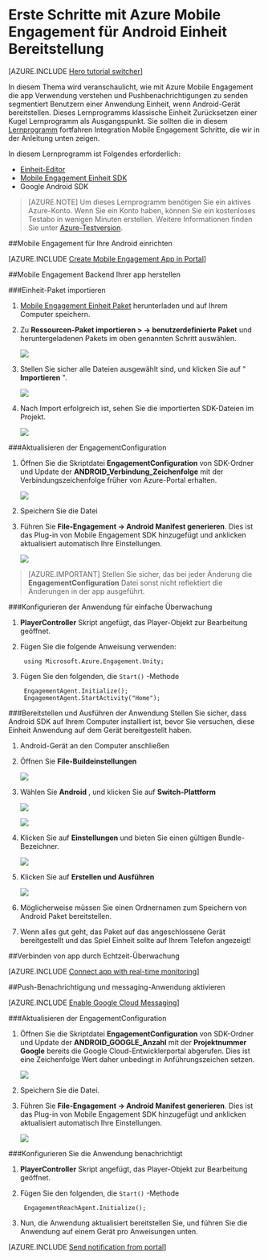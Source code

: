 <properties
    pageTitle="Erste Schritte mit Azure Mobile Engagement für Android Einheit Bereitstellung"
    description="Informationen Sie zum Verwenden von Azure Mobile Engagement Pushbenachrichtigungen mit Analytics Einheit Apps iOS Geräte bereitstellen."
    services="mobile-engagement"
    documentationCenter="unity"
    authors="piyushjo"
    manager="erikre"
    editor="" />

<tags
    ms.service="mobile-engagement"
    ms.workload="mobile"
    ms.tgt_pltfrm="mobile-unity-android"
    ms.devlang="dotnet"
    ms.topic="hero-article"
    ms.date="08/19/2016"
    ms.author="piyushjo" />

# <a name="get-started-with-azure-mobile-engagement-for-unity-android-deployment"></a>Erste Schritte mit Azure Mobile Engagement für Android Einheit Bereitstellung

[AZURE.INCLUDE [Hero tutorial switcher](../../includes/mobile-engagement-hero-tutorial-switcher.md)]

In diesem Thema wird veranschaulicht, wie mit Azure Mobile Engagement die app Verwendung verstehen und Pushbenachrichtigungen zu senden segmentiert Benutzern einer Anwendung Einheit, wenn Android-Gerät bereitstellen.
Dieses Lernprogramms klassische Einheit Zurücksetzen einer Kugel Lernprogramm als Ausgangspunkt. Sie sollten die in diesem [Lernprogramm](mobile-engagement-unity-roll-a-ball.md) fortfahren Integration Mobile Engagement Schritte, die wir in der Anleitung unten zeigen. 

In diesem Lernprogramm ist Folgendes erforderlich:

+ [Einheit-Editor](http://unity3d.com/get-unity)
+ [Mobile Engagement Einheit SDK](https://aka.ms/azmeunitysdk)
+ Google Android SDK

> [AZURE.NOTE] Um dieses Lernprogramm benötigen Sie ein aktives Azure-Konto. Wenn Sie ein Konto haben, können Sie ein kostenloses Testabo in wenigen Minuten erstellen. Weitere Informationen finden Sie unter [Azure-Testversion](https://azure.microsoft.com/pricing/free-trial/?WT.mc_id=A0E0E5C02&amp;returnurl=http%3A%2F%2Fazure.microsoft.com%2Fen-us%2Fdocumentation%2Farticles%2Fmobile-engagement-unity-android-get-started).

##<a id="setup-azme"></a>Mobile Engagement für Ihre Android einrichten

[AZURE.INCLUDE [Create Mobile Engagement App in Portal](../../includes/mobile-engagement-create-app-in-portal-new.md)]

##<a id="connecting-app"></a>Mobile Engagement Backend Ihrer app herstellen

###<a name="import-the-unity-package"></a>Einheit-Paket importieren

1. [Mobile Engagement Einheit Paket](https://aka.ms/azmeunitysdk) herunterladen und auf Ihrem Computer speichern. 

2. Zu **Ressourcen-Paket importieren > -> benutzerdefinierte Paket** und heruntergeladenen Pakets im oben genannten Schritt auswählen. 

    ![][70] 

3. Stellen Sie sicher alle Dateien ausgewählt sind, und klicken Sie auf " **Importieren** ". 

    ![][71] 

4. Nach Import erfolgreich ist, sehen Sie die importierten SDK-Dateien im Projekt.  

    ![][72] 

###<a name="update-the-engagementconfiguration"></a>Aktualisieren der EngagementConfiguration

1. Öffnen Sie die Skriptdatei **EngagementConfiguration** von SDK-Ordner und Update der **ANDROID\_Verbindung\_Zeichenfolge** mit der Verbindungszeichenfolge früher von Azure-Portal erhalten.  

    ![][73]

2. Speichern Sie die Datei 

3. Führen Sie **File-Engagement -> Android Manifest generieren**. Dies ist das Plug-in von Mobile Engagement SDK hinzugefügt und anklicken aktualisiert automatisch Ihre Einstellungen. 

    ![][74]

> [AZURE.IMPORTANT] Stellen Sie sicher, das bei jeder Änderung die **EngagementConfiguration** Datei sonst nicht reflektiert die Änderungen in der app ausgeführt. 

###<a name="configure-the-app-for-basic-tracking"></a>Konfigurieren der Anwendung für einfache Überwachung

1. **PlayerController** Skript angefügt, das Player-Objekt zur Bearbeitung geöffnet. 

2. Fügen Sie die folgende Anweisung verwenden:

        using Microsoft.Azure.Engagement.Unity;

3. Fügen Sie den folgenden, die `Start()` -Methode
    
        EngagementAgent.Initialize();
        EngagementAgent.StartActivity("Home");

###<a name="deploy-and-run-the-app"></a>Bereitstellen und Ausführen der Anwendung
Stellen Sie sicher, dass Android SDK auf Ihrem Computer installiert ist, bevor Sie versuchen, diese Einheit Anwendung auf dem Gerät bereitgestellt haben. 

1. Android-Gerät an den Computer anschließen 

2. Öffnen Sie **File-Buildeinstellungen** 

    ![][40]

3. Wählen Sie **Android** , und klicken Sie auf **Switch-Plattform**

    ![][51]

    ![][52]

4. Klicken Sie auf **Einstellungen** und bieten Sie einen gültigen Bundle-Bezeichner. 

    ![][53]

5. Klicken Sie auf **Erstellen und Ausführen**

    ![][54]

6. Möglicherweise müssen Sie einen Ordnernamen zum Speichern von Android Paket bereitstellen. 

7. Wenn alles gut geht, das Paket auf das angeschlossene Gerät bereitgestellt und das Spiel Einheit sollte auf Ihrem Telefon angezeigt! 

##<a id="monitor"></a>Verbinden von app durch Echtzeit-Überwachung

[AZURE.INCLUDE [Connect app with real-time monitoring](../../includes/mobile-engagement-connect-app-with-monitor.md)]

##<a id="integrate-push"></a>Push-Benachrichtigung und messaging-Anwendung aktivieren

[AZURE.INCLUDE [Enable Google Cloud Messaging](../../includes/mobile-engagement-enable-google-cloud-messaging.md)]

###<a name="update-the-engagementconfiguration"></a>Aktualisieren der EngagementConfiguration

1. Öffnen Sie die Skriptdatei **EngagementConfiguration** von SDK-Ordner und Update der **ANDROID\_GOOGLE\_Anzahl** mit der **Projektnummer Google** bereits die Google Cloud-Entwicklerportal abgerufen. Dies ist eine Zeichenfolge Wert daher unbedingt in Anführungszeichen setzen. 

    ![][75]

2. Speichern Sie die Datei. 

3. Führen Sie **File-Engagement -> Android Manifest generieren**. Dies ist das Plug-in von Mobile Engagement SDK hinzugefügt und anklicken aktualisiert automatisch Ihre Einstellungen. 

    ![][74]

###<a name="configure-the-app-to-receive-notifications"></a>Konfigurieren Sie die Anwendung benachrichtigt

1. **PlayerController** Skript angefügt, das Player-Objekt zur Bearbeitung geöffnet. 

2. Fügen Sie den folgenden, die `Start()` -Methode

        EngagementReachAgent.Initialize();

3. Nun, die Anwendung aktualisiert bereitstellen Sie, und führen Sie die Anwendung auf einem Gerät pro Anweisungen unten. 

[AZURE.INCLUDE [Send notification from portal](../../includes/mobile-engagement-android-send-push-from-portal.md)]

<!-- Images -->
[40]: ./media/mobile-engagement-unity-android-get-started/40.png
[70]: ./media/mobile-engagement-unity-android-get-started/70.png
[71]: ./media/mobile-engagement-unity-android-get-started/71.png
[72]: ./media/mobile-engagement-unity-android-get-started/72.png
[73]: ./media/mobile-engagement-unity-android-get-started/73.png
[74]: ./media/mobile-engagement-unity-android-get-started/74.png
[75]: ./media/mobile-engagement-unity-android-get-started/75.png
[51]: ./media/mobile-engagement-unity-android-get-started/51.png
[52]: ./media/mobile-engagement-unity-android-get-started/52.png
[53]: ./media/mobile-engagement-unity-android-get-started/53.png
[54]: ./media/mobile-engagement-unity-android-get-started/54.png
